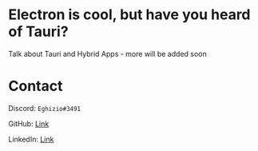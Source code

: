 # Electron is cool, but have you heard of Tauri?

Talk about Tauri and Hybrid Apps - more will be added soon

# Contact

Discord: `Eghizio#3491`

GitHub: [Link](https://github.com/Eghizio)

LinkedIn: [Link](https://www.linkedin.com/in/jacob-wasik/)
